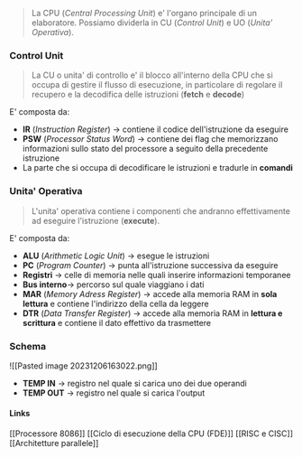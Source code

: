 >La CPU (*Central Processing Unit*) e' l'organo principale di un elaboratore. Possiamo dividerla in CU (*Control Unit*) e UO (*Unita' Operativa*).

### Control Unit
>La CU o unita' di controllo e' il blocco all'interno della CPU che si occupa di gestire il flusso di esecuzione, in particolare di regolare il recupero e la decodifica delle istruzioni (**fetch** e **decode**)

E' composta da:
- **IR** (*Instruction Register*) -> contiene il codice dell'istruzione da eseguire
- **PSW** (*Processor Status Word*) -> contiene dei flag che memorizzano informazioni sullo stato del processore a seguito della precedente istruzione
- La parte che si occupa di decodificare le istruzioni e tradurle in **comandi**
### Unita' Operativa
>L'unita' operativa contiene i componenti che andranno effettivamente ad eseguire l'istruzione (**execute**).

E' composta da:
- **ALU** (*Arithmetic Logic Unit*) -> esegue le istruzioni
- **PC** (*Program Counter*) -> punta all'istruzione successiva da eseguire
- **Registri** -> celle di memoria nelle quali inserire informazioni temporanee
- **Bus interno**-> percorso sul quale viaggiano i dati
- **MAR**  (*Memory Adress Register*) -> accede alla memoria RAM in **sola lettura** e contiene l'indirizzo della cella da leggere
- **DTR** (*Data Transfer Register*) -> accede alla memoria RAM in **lettura e scrittura** e contiene il dato effettivo da trasmettere

### Schema
![[Pasted image 20231206163022.png]]

- **TEMP IN** -> registro nel quale si carica uno dei due operandi
- **TEMP OUT** -> registro nel quale si carica l'output

#### Links
[[Processore 8086]]
[[Ciclo di esecuzione della CPU (FDE)]]
[[RISC e CISC]]
[[Architetture parallele]]